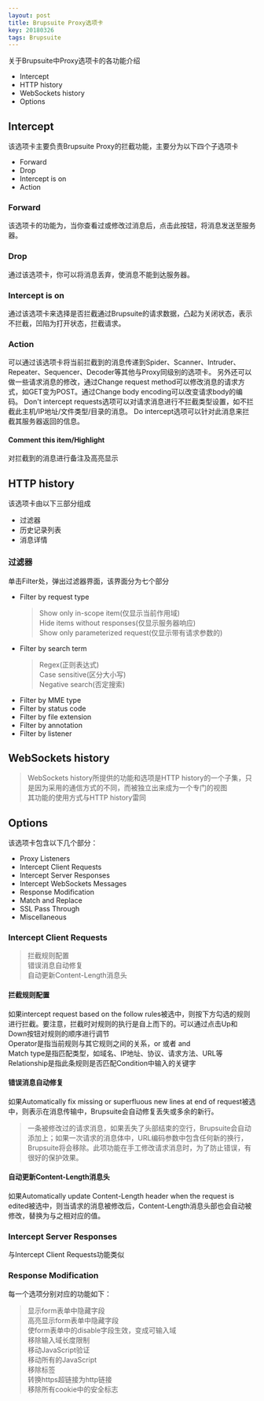 ```yaml
---
layout: post
title: Brupsuite Proxy选项卡
key: 20180326
tags: Brupsuite
---
```


关于Brupsuite中Proxy选项卡的各功能介绍
- Intercept
- HTTP history
- WebSockets history
- Options

<!--more-->

## Intercept
该选项卡主要负责Brupsuite Proxy的拦截功能，主要分为以下四个子选项卡
- Forward
- Drop
- Intercept is on
- Action

### Forward
该选项卡的功能为，当你查看过或修改过消息后，点击此按钮，将消息发送至服务器。

### Drop
通过该选项卡，你可以将消息丢弃，使消息不能到达服务器。

### Intercept is on
通过该选项卡来选择是否拦截通过Brupsuite的请求数据，凸起为关闭状态，表示不拦截，凹陷为打开状态，拦截请求。

### Action
可以通过该选项卡将当前拦截到的消息传递到Spider、Scanner、Intruder、 Repeater、Sequencer、Decoder等其他与Proxy同级别的选项卡。
另外还可以做一些请求消息的修改，通过Change request method可以修改消息的请求方式，如GET变为POST。通过Change body encoding可以改变请求body的编码。
Don't intercept requests选项可以对请求消息进行不拦截类型设置，如不拦截此主机/IP地址/文件类型/目录的消息。
Do intercept选项可以针对此消息来拦截其服务器返回的信息。

#### Comment this item/Highlight
对拦截到的消息进行备注及高亮显示

## HTTP history
该选项卡由以下三部分组成
- 过滤器
- 历史记录列表
- 消息详情

### 过滤器
单击Filter处，弹出过滤器界面，该界面分为七个部分
- Filter by request type
  >Show only in-scope item(仅显示当前作用域)  
  >Hide items without responses(仅显示服务器响应)  
  >Show only parameterized request(仅显示带有请求参数的)
- Filter by search term
  >Regex(正则表达式)  
  >Case sensitive(区分大小写)  
  >Negative search(否定搜索)
- Filter by MME type
- Filter by status code
- Filter by file extension
- Filter by annotation 
- Filter by listener

## WebSockets history
>WebSockets history所提供的功能和选项是HTTP history的一个子集，只是因为采用的通信方式的不同，而被独立出来成为一个专门的视图  
>其功能的使用方式与HTTP history雷同

## Options
该选项卡包含以下几个部分：
- Proxy Listeners
- Intercept Client Requests
- Intercept Server Responses
- Intercept WebSockets Messages
- Response Modification
- Match and Replace
- SSL Pass Through
- Miscellaneous

### Intercept Client Requests
>拦截规则配置  
>错误消息自动修复  
>自动更新Content-Length消息头

#### 拦截规则配置
如果intercept request based on the follow rules被选中，则按下方勾选的规则进行拦截。要注意，拦截时对规则的执行是自上而下的。可以通过点击Up和Down按钮对规则的顺序进行调节  
Operator是指当前规则与其它规则之间的关系，or 或者 and  
Match type是指匹配类型，如域名、IP地址、协议、请求方法、URL等  
Relationship是指此条规则是否匹配Condition中输入的关键字  

#### 错误消息自动修复
如果Automatically fix missing or superfluous new lines at end of request被选中，则表示在消息传输中，Brupsuite会自动修复丢失或多余的新行。  
>一条被修改过的请求消息，如果丢失了头部结束的空行，Brupsuite会自动添加上；如果一次请求的消息体中，URL编码参数中包含任何新的换行，Brupsuite将会移除。此项功能在手工修改请求消息时，为了防止错误，有很好的保护效果。  

#### 自动更新Content-Length消息头
如果Automatically update Content-Length header when the request is edited被选中，则当请求的消息被修改后，Content-Length消息头部也会自动被修改，替换为与之相对应的值。  

### Intercept Server Responses
与Intercept Client Requests功能类似  

### Response Modification
每一个选项分别对应的功能如下：
>显示form表单中隐藏字段  
>高亮显示form表单中隐藏字段  
>使form表单中的disable字段生效，变成可输入域  
>移除输入域长度限制  
>移动JavaScript验证  
>移动所有的JavaScript  
>移除标签  
>转换https超链接为http链接  
>移除所有cookie中的安全标志  
